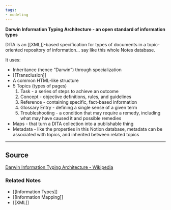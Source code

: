 ```yaml
---
tags:
- modeling
---
```

**Darwin Information Typing Architecture - an open standard of information types**

DITA is an [[XML]]-based specification for types of documents in a topic-oriented repository of information... say like this whole Notes database.

It uses:

- Inheritance (hence “Darwin”) through specialization
- [[Transclusion]] 
- A common HTML-like structure
- 5 Topics (types of pages)
    1. Task - a series of steps to achieve an outcome
    2. Concept - objective definitions, rules, and guidelines
    3. Reference - containing specific, fact-based information
    4. Glossary Entry - defining a single sense of a given term
    5. Troubleshooting - a condition that may require a remedy, including what may have caused it and possible remedies
- Maps - that turn a DITA collection into a publishable thing
- Metadata - like the properties in this Notion database, metadata can be associated with topics, and inherited between related topics

---

## Source

[Darwin Information Typing Architecture - Wikipedia](https://en.wikipedia.org/wiki/Darwin_Information_Typing_Architecture?wprov=sfti1)

### Related Notes
- [[Information Types]] 
- [[Information Mapping]] 
- [[XML]]